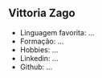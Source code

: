 
## Vittoria Zago

- Linguagem favorita: ...
- Formação: ...
- Hobbies: ...
- Linkedin: ...
- Github: ...

